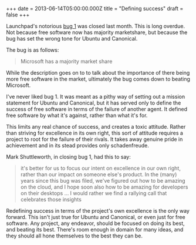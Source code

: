 +++
date = 2013-06-14T05:00:00.000Z
title = "Defining success"
draft = false
+++


Launchpad's notorious [bug 1][1] was closed last month. This is long overdue. Not because free software now has majority marketshare, but because the bug has set the wrong tone for Ubuntu and Canonical.

The bug is as follows:

> Microsoft has a majority market share

While the description goes on to to talk about the importance of there being more free software in the market, ultimately the bug comes down to beating Microsoft.

I've never liked bug 1. It was meant as a pithy way of setting out a mission statement for Ubuntu and Canonical, but it has served only to define the success of free software in terms of the failure of another agent. It defined free software by what it's against, rather than what it's for.

This limits any real chance of success, and creates a toxic attitude. Rather than striving for excellence in its own right, this sort of attitude requires a project to root for the failure of their rivals. It takes away genuine pride in achievement and in its stead provides only schadenfreude.

Mark Shuttleworth, in closing bug 1, had this to say: 

> it's better for us to focus our intent on excellence in our own right, rather than our impact on someone else's product. In the (many) years since this bug was filed, we've figured out how to be amazing on the cloud, and I hope soon also how to be amazing for developers on their desktops ... I would rather we find a rallying call that celebrates those insights

Redefining success in terms of the project's own excellence is the only way forward. This isn't just true for Ubuntu and Canonical, or even just for free software. Any project, any endeavor, should be focused on doing its best, and beating its best. There's room enough in domain for many ideas, and they should all hone themselves to the best they can be.

[1]: https://bugs.launchpad.net/ubuntu/+bug/1